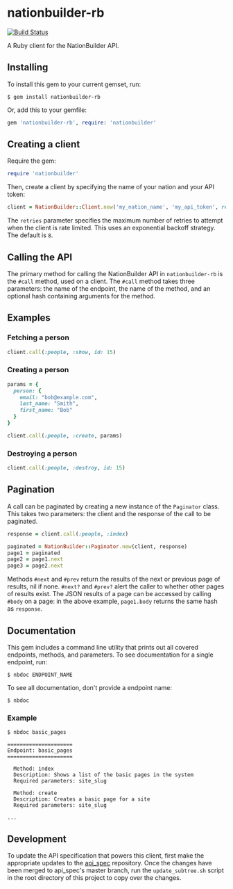 # nationbuilder-rb

[![Build Status](https://travis-ci.org/nationbuilder/nationbuilder-rb.svg?branch=master)](https://travis-ci.org/nationbuilder/nationbuilder-rb)

A Ruby client for the NationBuilder API.

## Installing

To install this gem to your current gemset, run:

```shell
$ gem install nationbuilder-rb
```

Or, add this to your gemfile:

```ruby
gem 'nationbuilder-rb', require: 'nationbuilder'
```

## Creating a client

Require the gem:

```ruby
require 'nationbuilder'
```

Then, create a client by specifying the name of your nation and
your API token:

```ruby
client = NationBuilder::Client.new('my_nation_name', 'my_api_token', retries: 8)
```

The `retries` parameter specifies the maximum number of retries to attempt
when the client is rate limited. This uses an exponential backoff strategy.
The default is `8`.

## Calling the API

The primary method for calling the NationBuilder API in
`nationbuilder-rb` is the `#call` method, used on a client. The
`#call` method takes three parameters: the name of the endpoint,
the name of the method, and an optional hash containing arguments
for the method.

## Examples

### Fetching a person

```ruby
client.call(:people, :show, id: 15)
```

### Creating a person

```ruby
params = {
  person: {
    email: "bob@example.com",
    last_name: "Smith",
    first_name: "Bob"
  }
}

client.call(:people, :create, params)
```

### Destroying a person

```ruby
client.call(:people, :destroy, id: 15)
```

## Pagination

A call can be paginated by creating a new instance of the `Paginator` class. This takes two parameters: the client and the response of the call to be paginated.

```ruby
response = client.call(:people, :index)

paginated = NationBuilder::Paginator.new(client, response)
page1 = paginated
page2 = page1.next
page3 = page2.next
```
Methods `#next` and `#prev` return the results of the next or previous page of results, nil if none. `#next?` and `#prev?` alert the caller to whether other pages of results exist. The JSON results of a page can be accessed by calling `#body` on a page: in the above example, `page1.body` returns the same hash as `response`.

## Documentation

This gem includes a command line utility that prints out
all covered endpoints, methods, and parameters. To see
documentation for a single endpoint, run:

```shell
$ nbdoc ENDPOINT_NAME
```

To see all documentation, don't provide a endpoint name:

```shell
$ nbdoc
```

### Example

```
$ nbdoc basic_pages

=====================
Endpoint: basic_pages
=====================

  Method: index
  Description: Shows a list of the basic pages in the system
  Required parameters: site_slug

  Method: create
  Description: Creates a basic page for a site
  Required parameters: site_slug

...
```

## Development

To update the API specification that powers this client, first make
the appropriate updates to the
[api_spec](https://github.com/nationbuilder/api_spec) repository. Once
the changes have been merged to api_spec's master branch, run the
`update_subtree.sh` script in the root directory of this project to
copy over the changes.